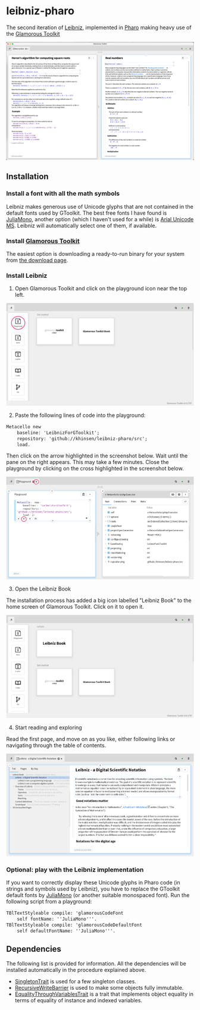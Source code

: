 # leibniz-pharo

The second iteration of [Leibniz](http://github.com/khinsen/leibniz), implemented in [Pharo](http://www.pharo.org/) making heavy use of the [Glamorous Toolkit](https://gtoolkit.com/)

![screenshot](./screenshot.png)


## Installation

### Install a font with all the math symbols

Leibniz makes generous use of Unicode glyphs that are not contained in the default fonts used by GToolkit. The best free fonts I have found is [JuliaMono](https://juliamono.netlify.app/), another option (which I haven't used for a while) is [Arial Unicode MS](https://docs.microsoft.com/en-us/typography/font-list/arial-unicode-ms). Leibniz will automatically select one of them, if available.

### Install [Glamorous Toolkit](https://gtoolkit.com/)

The easiest option is downloading a ready-to-run binary for your system from [the download page](https://gtoolkit.com/download).

### Install Leibniz

1. Open Glamorous Toolkit and click on the playground icon near the top left.

![screenshot](./leibniz-installation-1.png)

2. Paste the following lines of code into the playground:
```
Metacello new
    baseline: 'LeibnizForGToolkit';
    repository: 'github://khinsen/leibniz-pharo/src';
    load.
```
Then click on the arrow highlighted in the screenshot below. Wait until the pane on the right appears. This may take a few minutes. Close the playground 
by clicking on the cross highlighted in the screenshot below.

![screenshot](./leibniz-installation-2.png)

3. Open the Leibniz Book

The installation process has added a big icon labelled "Leibniz Book" to the home screen of Glamorous Toolkit. Click on it to open it.

![screenshot](./leibniz-installation-3.png)

4. Start reading and exploring

Read the first page, and move on as you like, either following links or navigating through the table of contents.

![screenshot](./leibniz-installation-4.png)

### Optional: play with the Leibniz implementation

If you want to correctly display these Unicode glyphs in Pharo code (in strings and symbols used by Leibniz), you have to replace the GToolkit default fonts by [JuliaMono](https://juliamono.netlify.app/) (or another suitable monospaced font). Run the following script from a playground:
```
TBlTextStyleable compile: 'glamorousCodeFont
    self fontName: ''JuliaMono'''.
TBlTextStyleable compile: 'glamorousCodeDefaultFont
    self defaultFontName: ''JuliaMono'''.
```

## Dependencies

The following list is provided for information. All the dependencies will be installed automatically in the procedure explained above.

- [SingletonTrait](https://github.com/khinsen/singletontrait) is used for a few singleton classes.
- [RecursiveWriteBarrier](https://github.com//khinsen/RecursiveWriteBarrier) is used to make some objects fully immutable.
- [EqualityThroughVariablesTrait](https://github.com/khinsen/EqualityThroughVariablesTrait) is a trait that implements object equality in terms of equality of instance and indexed variables.
